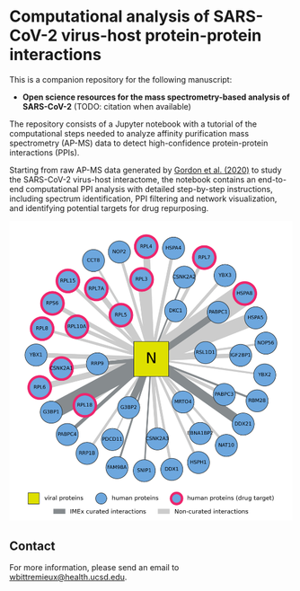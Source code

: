 # Computational analysis of SARS-CoV-2 virus-host protein-protein interactions

This is a companion repository for the following manuscript:

* **Open science resources for the mass spectrometry-based analysis of SARS-CoV-2** (TODO: citation when available)

The repository consists of a Jupyter notebook with a tutorial of the computational steps needed to analyze affinity purification mass spectrometry (AP-MS) data to detect high-confidence protein-protein interactions (PPIs).

Starting from raw AP-MS data generated by [Gordon et al. (2020)](https://doi.org/10.1038/s41586-020-2286-9) to study the SARS-CoV-2 virus-host interactome, the notebook contains an end-to-end computational PPI analysis with detailed step-by-step instructions, including spectrum identification, PPI filtering and network visualization, and identifying potential targets for drug repurposing.

![PPI network](ppi.png)

## Contact

For more information, please send an email to <wbittremieux@health.ucsd.edu>.
